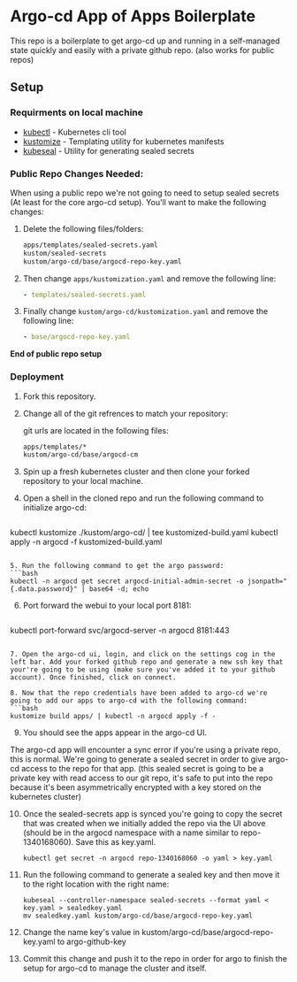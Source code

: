 # Argo-cd App of Apps Boilerplate

This repo is a boilerplate to get argo-cd up and running in a self-managed state quickly and easily with a private github repo. (also works for public repos)

## Setup

### Requirments on local machine

- [kubectl](https://kubernetes.io/docs/tasks/tools/) - Kubernetes cli tool
- [kustomize](https://kustomize.io) - Templating utility for kubernetes manifests
- [kubeseal](https://github.com/bitnami-labs/sealed-secrets#homebrew) - Utility for generating sealed secrets

### Public Repo Changes Needed:

When using a public repo we're not going to need to setup sealed secrets (At least for the core argo-cd setup). You'll want to make the following changes:

1. Delete the following files/folders:
   ```bash
   apps/templates/sealed-secrets.yaml
   kustom/sealed-secrets
   kustom/argo-cd/base/argocd-repo-key.yaml
   ```

2. Then change `apps/kustomization.yaml` and remove the following line:
   ```yaml
   - templates/sealed-secrets.yaml
   ```

3. Finally change `kustom/argo-cd/kustomization.yaml` and remove the following line:
   ```yaml
   - base/argocd-repo-key.yaml
   ```

**End of public repo setup**

### Deployment

1. Fork this repository.
2. Change all of the git refrences to match your repository:

   git urls are located in the following files:

   ```bash
   apps/templates/*
   kustom/argo-cd/base/argocd-cm
   ```

3. Spin up a fresh kubernetes cluster and then clone your forked repository to your local machine.

4. Open a shell in the cloned repo and run the following command to initialize argo-cd:
   ```bash
kubectl kustomize ./kustom/argo-cd/ | tee kustomized-build.yaml
kubectl apply -n argocd -f kustomized-build.yaml
   ```

5. Run the following command to get the argo password:
   ```bash
kubectl -n argocd get secret argocd-initial-admin-secret -o jsonpath="{.data.password}" | base64 -d; echo
   ```

6. Port forward the webui to your local port 8181:
   ```bash
kubectl port-forward svc/argocd-server -n argocd 8181:443
   ```

7. Open the argo-cd ui, login, and click on the settings cog in the left bar. Add your forked github repo and generate a new ssh key that your're going to be using (make sure you've added it to your github account). Once finished, click on connect.

8. Now that the repo credentials have been added to argo-cd we're going to add our apps to argo-cd with the following command:
   ```bash
   kustomize build apps/ | kubectl -n argocd apply -f -
   ```

9. You should see the apps appear in the argo-cd UI.

The argo-cd app will encounter a sync error if you're using a private repo, this is normal. We're going to generate a sealed secret in order to give argo-cd access to the repo for that app. (this sealed secret is going to be a private key with read access to our git repo, it's safe to put into the repo because it's been asymmetrically encrypted with a key stored on the kubernetes cluster)

10. Once the sealed-secrets app is synced you're going to copy the secret that was created when we initially added the repo via the UI above (should be in the argocd namespace with a name similar to
    repo-1340168060). Save this as key.yaml.
    ```
    kubectl get secret -n argocd repo-1340168060 -o yaml > key.yaml
    ```

11. Run the following command to generate a sealed key and then move it to the right location with the right name:
    ```
    kubeseal --controller-namespace sealed-secrets --format yaml < key.yaml > sealedkey.yaml
    mv sealedkey.yaml kustom/argo-cd/base/argocd-repo-key.yaml
    ```

12. Change the name key's value in kustom/argo-cd/base/argocd-repo-key.yaml to argo-github-key

13. Commit this change and push it to the repo in order for argo to finish the setup for argo-cd to manage the cluster and itself.
